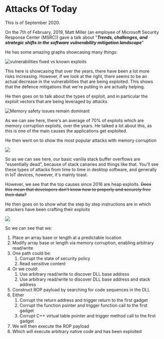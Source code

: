 # Attacks Of Today

This is of September 2020.

On the 7th of February, 2019, Matt Miller \(an employee of Microsoft Security Response Center \(MSRC\)\) gave a talk about "_**Trends, challenges, and strategic shifts in the software vulnerability mitigation landscape**_"

He has some amazing graphs showcasing many things:

![vulnerabilities fixed vs known exploits](https://gblobscdn.gitbook.com/assets%2F-MGOhxJbNhi10jg9Cv-U%2F-MHaYouudrmvOERZugi0%2F-MHb1lPbqnkrxCMuh_wu%2Fvuln_vs_exploits.png?alt=media&token=3846602a-6af0-42c2-9076-cb7a10fd5f5f)

This here is showcasing that over the years, there have been a lot more risks increasing. However, if we look at the right, there seems to be an actual decrease in the vulnerabilities that are being exploited. This shows that the defence mitigations that we're putting in are actually helping.

He then goes on to talk about the types of exploit, and in particular the exploit vectors that are being leveraged by attacks

![Memory safety issues remain dominant](https://gblobscdn.gitbook.com/assets%2F-MGOhxJbNhi10jg9Cv-U%2F-MHaYouudrmvOERZugi0%2F-MHb2s8yg0m66gKLLiWW%2Fmem_issues_dominant.png?alt=media&token=fb2265e4-fb2a-469b-882f-b43661123c54)

As we can see here, there's an average of 70% of exploits which are memory corruption exploits, over the years. He talked a lot about this, as this is one of the main causes the applications get exploited.

He then went on to show the most popular attacks with memory corruption

![](https://gblobscdn.gitbook.com/assets%2F-MGOhxJbNhi10jg9Cv-U%2F-MHaYouudrmvOERZugi0%2F-MHb3SX67I91NEMy8K1k%2Froot_cuase_mem_attacks.png?alt=media&token=d205bcb7-e7db-47ba-81aa-5d0a8c580913)

So as we can see here, our basic vanilla stack buffer overflows are "essentially dead", because of stack canaries and things like that. You'll see these types of attacks from time to time in desktop software, and generally in IoT devices, however, it's mainly toast.

However, we see that the top causes since 2016 are heap exploits. ~~Does this mean that developers don't know how to properly and securely free their data?~~

He then goes on to show what the step by step instructions are in which attackers have been crafting their exploits

![](https://gblobscdn.gitbook.com/assets%2F-MGOhxJbNhi10jg9Cv-U%2F-MHaYouudrmvOERZugi0%2F-MHb4XXfTA_DQ_SNuezo%2Fstep-by-step-exploit.png?alt=media&token=806d2a85-06e0-4966-b030-0bfd5ca42f0b)

So we can see that we:

1. Place an array base or length at a predictable location
2. Modify array base or length via memory corruption, enabling arbitrary read/write
3. One path could be:
   1. Corrupt the state of security policy
   2. Read sensitive content
4. Or we could:
   1. Use arbitrary read/write to discover DLL base address
   2. Use arbitrary read/write to discover DLL base address and stack address
5. Construct ROP payload by searching for code sequences in the DLL
6. Either
   1. Corrupt the return address and trigger return to the first gadget
   2. Corrupt the function pointer and trigger function call to the first gadget
   3. Corrupt C++ virtual table pointer and trigger method call to the first gadget
7. We will then execute the ROP payload
8. Which will execute arbitrary native code and has been exploited

